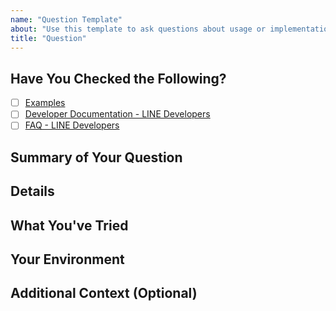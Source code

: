 ```yaml
---
name: "Question Template"
about: "Use this template to ask questions about usage or implementation of the line-bot-sdk-java."
title: "Question"
---
```


<!--
## Before Creating a Question Issue
- Please check the [developer documentation](https://developers.line.biz/en/docs/) and [FAQ](https://developers.line.biz/en/faq/tags/messaging-api/) for answers to common questions.
- Make sure your question hasn't already been asked in other Issues or the documentation.
## This Is Not
- A bug report. If you think you've found a bug, please use the "Bug Report" template.
- A place to request new features. If you have a feature request, consider opening a "Feature Request" issue or PR.
## When Creating a Question
- Provide detailed information about your environment and context so we can better understand and answer your question.
- Let us know what you've tried so far (e.g. searching docs, existing issues, etc.).
-->

## Have You Checked the Following?
- [ ] [Examples](https://github.com/line/line-bot-sdk-java/tree/master/samples/)
- [ ] [Developer Documentation - LINE Developers](https://developers.line.biz/en/docs/)
- [ ] [FAQ - LINE Developers](https://developers.line.biz/en/faq/tags/messaging-api/)

## Summary of Your Question
<!-- Provide a clear and concise description of what you want to know. -->

## Details
<!-- Provide any code snippets, relevant logs, or background details that will help us understand your question better. -->

## What You've Tried
<!-- Let us know any steps you've already taken to answer your own question,
     such as searching in documentation or checking existing issues. -->

## Your Environment
<!-- For example:
- OS: [e.g. Ubuntu]
- JDK Version [e.g. openjdk 1.8.0_211]
- line-bot-sdk-java version(s) [e.g. 2.6.1]
-->

## Additional Context (Optional)
<!-- Add any other context, possible considerations, or related links here. -->
